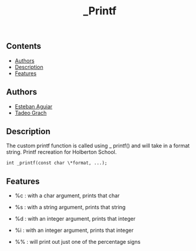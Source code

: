 <h1 align ="center"> _Printf </h1><br>

## Contents 

- [Authors](#authors)
- [Description](#description)
- [Features](#features)

## Authors 

* [Esteban Aguiar](https://github.com/AmericoVespucio)
* [Tadeo Grach](https://github.com/tadeograch)

## Description 

The custom printf function is called using _ printf() and will take in a format string. Printf recreation for Holberton School.

```
int _printf(const char \*format, ...);
```

## Features    

* %c : with a char argument, prints that char

* %s : with a string argument, prints that string

* %d : with an integer argument, prints that integer

* %i : with an integer argument, prints that integer

* %% : will print out just one of the percentage signs
